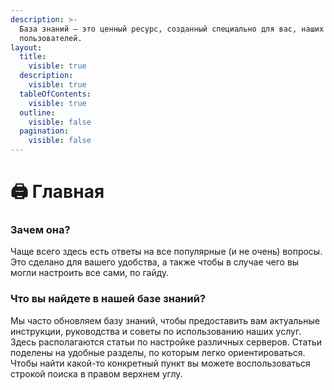 ```yaml
---
description: >-
  База знаний – это ценный ресурс, созданный специально для вас, наших
  пользователей.
layout:
  title:
    visible: true
  description:
    visible: true
  tableOfContents:
    visible: true
  outline:
    visible: false
  pagination:
    visible: false
---
```


# 🖨️ Главная

### Зачем она?

Чаще всего здесь есть ответы на все популярные (и не очень) вопросы. Это сделано для вашего удобства, а также чтобы в случае чего вы могли настроить все сами, по гайду.

### **Что вы найдете в нашей базе знаний?**

Мы часто обновляем базу знаний, чтобы предоставить вам актуальные инструкции, руководства и советы по использованию наших услуг. Здесь располагаются статьи по настройке различных серверов. Статьи поделены на удобные разделы, по которым легко ориентироваться. Чтобы найти какой-то конкретный пункт вы можете воспользоваться строкой поиска в правом верхнем углу.
